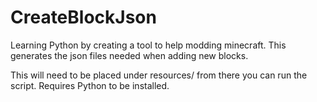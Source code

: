 # CreateBlockJson
Learning Python by creating a tool to help modding minecraft. This generates the json files needed when adding new blocks.


This will need to be placed under resources/<your mod id> from there you can run the script. Requires Python to be installed.
